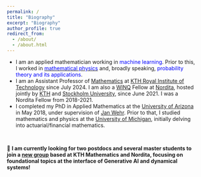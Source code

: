 ```yaml
---
permalink: /
title: "Biography"
excerpt: "Biography"
author_profile: true
redirect_from: 
  - /about/
  - /about.html
---
```


- I am an applied mathematician working in <font color="blue">machine learning</font>. Prior to this, I worked in [<font color="blue">mathematical physics</font>](https://ncatlab.org/nlab/show/mathematical+physics) and, broadly speaking, <font color="blue">probability theory and its applications</font>.  <br> 
- I am an Assistant Professor of <a href="https://www.kth.se/math/probstats/stats">Mathematics</a> at <a href="https://www.kth.se/en">KTH Royal Institute of Technology</a> since July 2024. I am also a <a href="https://winq.se/">WINQ</a> Fellow at <a href="https://www.nordita.org/">Nordita</a>, hosted jointly by <a href="https://www.kth.se/en">KTH</a> and <a href="https://www.su.se/">Stockholm University</a>, since June 2021. I was a Nordita Fellow from 2018-2021. <br>
- I completed my PhD in Applied Mathematics at the <a href="http://math.arizona.edu/">University of Arizona</a> in May 2018, under supervision of <a href="http://math.arizona.edu/~wehr/">Jan Wehr</a>. Prior to that, I studied mathematics and physics at the <a href="https://umich.edu/">University of Michigan</a>, initially delving into actuarial/financial mathematics.  <br>
<br>

🚨 **I am currently looking for two postdocs and several master students to join a <a href="https://dynamai.github.io/">new group</a> based at KTH Mathematics and Nordita, focusing on foundational topics at the interface of Generative AI and dynamical systems!**



 









